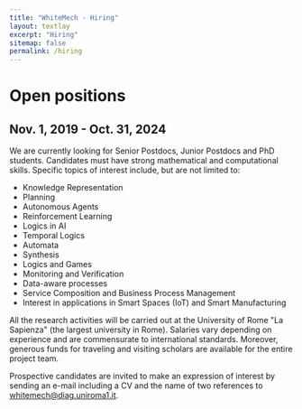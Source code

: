 ```yaml
---
title: "WhiteMech - Hiring"
layout: textlay
excerpt: "Hiring"
sitemap: false
permalink: /hiring
---
```


# Open positions
## Nov. 1, 2019 - Oct. 31, 2024

We are currently looking for Senior Postdocs, Junior Postdocs and PhD students.
Candidates must have strong mathematical and computational skills. Specific topics of interest include, but are not limited to:

- Knowledge Representation
- Planning
- Autonomous Agents
- Reinforcement Learning
- Logics in AI
- Temporal Logics
- Automata
- Synthesis
- Logics and Games
- Monitoring and Verification
- Data-aware processes
- Service Composition and Business Process Management
- Interest in applications in Smart Spaces (IoT) and Smart Manufacturing

All the research activities will be carried out at the University of
Rome "La Sapienza" (the largest university in Rome). Salaries vary 
depending on experience and are commensurate to international
standards. Moreover, generous funds for traveling and visiting scholars
are available for the entire project team.

Prospective candidates are invited to make an expression of interest
by sending an e-mail including a CV and the name of two
references to [whitemech@diag.uniroma1.it](mailto:whitemech@diag.uniroma1.it).

